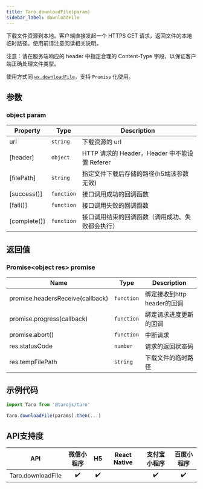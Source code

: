 ```yaml
---
title: Taro.downloadFile(param)
sidebar_label: downloadFile
---
```


下载文件资源到本地。客户端直接发起一个 HTTPS GET 请求，返回文件的本地临时路径。使用前请注意阅读相关说明。

注意：请在服务端响应的 header 中指定合理的 Content-Type 字段，以保证客户端正确处理文件类型。

使用方式同 [`wx.downloadFile`](https://developers.weixin.qq.com/miniprogram/dev/api/wx.downloadFile.html)，支持 `Promise` 化使用。

## 参数

### object param

| Property | Type | Description |
| --- | --- | --- |
| url | <code>string</code> | 下载资源的 url |
| [header] | <code>object</code> | HTTP 请求的 Header，Header 中不能设置 Referer |
| [filePath] | <code>string</code> | 指定文件下载后存储的路径(h5端该参数无效) |
| [success()] | <code>function</code> | 接口调用成功的回调函数 |
| [fail()] | <code>function</code> | 接口调用失败的回调函数 |
| [complete()] | <code>function</code> | 接口调用结束的回调函数（调用成功、失败都会执行） |

## 返回值

### Promise&lt;object res&gt; promise

| Name | Type | Description |
| --- | --- | --- |
| promise.headersReceive(callback) | <code>function</code> | 绑定接收到http header的回调 |
| promise.progress(callback) | <code>function</code> | 绑定请求进度更新的回调 |
| promise.abort() | <code>function</code> | 中断请求 |
| res.statusCode | <code>number</code> | 请求的返回状态码 |
| res.tempFilePath | <code>string</code> | 下载文件的临时路径 |

## 示例代码

```jsx
import Taro from '@tarojs/taro'

Taro.downloadFile(params).then(...)
```


## API支持度


| API | 微信小程序 | H5 | React Native | 支付宝小程序 | 百度小程序 |
| :-: | :-: | :-: | :-: | :-: | :-: |
| Taro.downloadFile | ✔️ | ✔️ | ️ | ✔️ | ✔️ |

